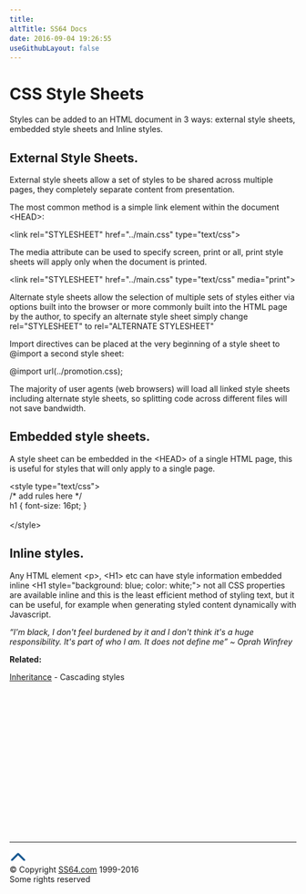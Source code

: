 ```yaml
---
title:
altTitle: SS64 Docs
date: 2016-09-04 19:26:55
useGithubLayout: false
---
```

<!-- #BeginLibraryItem "/Library/head_csssyntax.lbi" --><!-- #EndLibraryItem --><h1>CSS Style Sheets</h1>
<p>Styles can be added to an HTML document in 3 ways: external style sheets, embedded style sheets and Inline styles.</p>
<h2>External Style Sheets.</h2>
<p>External style sheets allow a set of styles to be shared across multiple pages, they completely separate content from presentation.</p>
<p>The most common method is a simple link element within the document <span class="code">&lt;HEAD&gt;</span>:</p>
<p class="code">&lt;link rel="STYLESHEET" href="../main.css" type="text/css"&gt;</p>
<p>The media attribute can be used to specify <span class="code">screen</span>, <span class="code">print</span> or <span class="code">all</span>, print style sheets will apply only when the document is printed.</p>
<p class="code">&lt;link rel="STYLESHEET" href="../main.css" type="text/css" media="print"&gt;</p>
<p>Alternate style sheets allow the selection of multiple sets of styles either via options built into the browser or more commonly built into the HTML page by the author, to specify an alternate style sheet simply change <span class="code">rel="STYLESHEET"</span> to <span class="code">rel="ALTERNATE STYLESHEET"</span></p>
<p>Import directives can be placed at the very beginning of a style sheet to @import a second style sheet:</p>
<p class="code">@import url(../promotion.css);</p>
<p>The majority of user agents (web browsers) will load all linked style sheets including alternate style sheets, so splitting code across different files will not save bandwidth.</p>
<h2>Embedded style sheets.</h2>
<p>A style sheet can be embedded in the <span class="code">&lt;HEAD&gt;</span> of a single HTML page, this is useful for styles that will only apply to a single page.</p>
<p class="code">&lt;style type="text/css"&gt;<br>
/* add rules here */
<br>
h1 { font-size: 16pt; }<br>
<br>
&lt;/style&gt;</p>
<h2>Inline styles.</h2>
<p>Any HTML element <span class="code">&lt;p&gt;</span>, <span class="code">&lt;H1&gt;</span> etc can have style information embedded inline <span class="code">&lt;H1 style="background: blue; color: white;"&gt;</span> not all CSS properties are available inline and this is the least efficient method of styling text, but it can be useful, for example when generating styled content dynamically with Javascript.</p>
<p class="quote"><i>“I'm black, I don't feel burdened by it and I don't think it's a huge responsibility. It's part of who I am. It does not define me” ~ Oprah Winfrey</i></p><p><b>Related:</b></p>
<p><a href="syntax-cascading.html">Inheritance</a> - Cascading styles</p><!-- #BeginLibraryItem "/Library/foot_css.lbi" --><p><script async="" src="//pagead2.googlesyndication.com/pagead/js/adsbygoogle.js"></script>
<!-- CSS -->
<ins class="adsbygoogle" style="display:inline-block;width:300px;height:250px" data-ad-client="ca-pub-6140977852749469" data-ad-slot="2739097502"></ins>
<script>
(adsbygoogle = window.adsbygoogle || []).push({});
</script></p>
<hr>
<div id="bl" class="footer"><a href="#"><img src="../images/top.png" width="30" height="22" alt="Back to the Top"></a></div>
<div id="br" class="footer, tagline">© Copyright <a href="http://ss64.com/">SS64.com</a> 1999-2016<br>
Some rights reserved</div><!-- #EndLibraryItem -->
